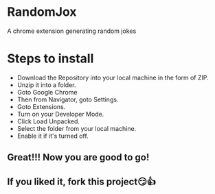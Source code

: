 # RandomJox
A chrome extension generating random jokes

# Steps to install
* Download the Repository into your local machine in the form of ZIP.
* Unzip it into a folder.
* Goto Google Chrome
* Then from Navigator, goto Settings.
* Goto Extensions.
* Turn on your Developer Mode.
* Click Load Unpacked.
* Select the folder from your local machine.
* Enable it if it's turned off.

## **Great!!! Now you are good to go!**

## **If you liked it, fork this project😏👍**
